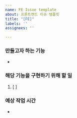 ```yaml
---
name: FE Issue template
about: 프론트엔드 이슈 템플릿
title: "[FE]"
labels: ''
assignees: ''

---
```


### 만들고자 하는 기능
- 

### 해당 기능을 구현하기 위해 할 일
1. [ ]

### 예상 작업 시간
-
